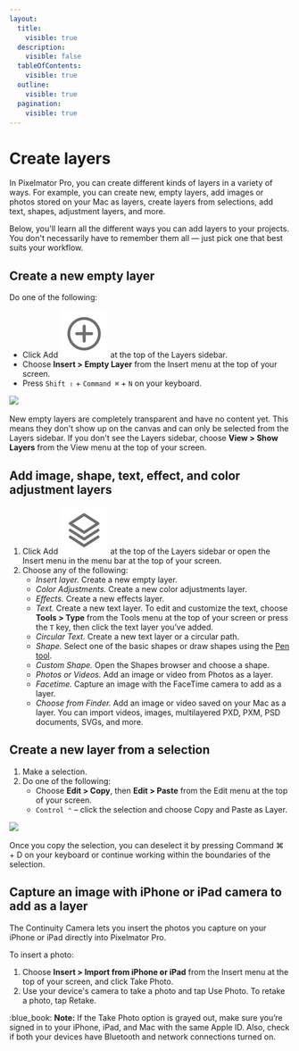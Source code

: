```yaml
---
layout:
  title:
    visible: true
  description:
    visible: false
  tableOfContents:
    visible: true
  outline:
    visible: true
  pagination:
    visible: true
---
```


# Create layers

In Pixelmator Pro, you can create different kinds of layers in a variety of ways. For example, you can create new, empty layers, add images or photos stored on your Mac as layers, create layers from selections, add text, shapes, adjustment layers, and more.

Below, you'll learn all the different ways you can add layers to your projects. You don't necessarily have to remember them all — just pick one that best suits your workflow.

## Create a new empty layer

Do one of the following:

* Click Add <img src="../.gitbook/assets/Add.png" alt="" data-size="line"> at the top of the Layers sidebar.
* Choose **Insert > Empty Layer** from the Insert menu at the top of your screen.
* Press `Shift ⇧` + `Command ⌘` + `N` on your keyboard.

![](../.gitbook/assets/Pixelmator-Pro\_Create-layers.png)

New empty layers are completely transparent and have no content yet. This means they don't show up on the canvas and can only be selected from the Layers sidebar. If you don't see the Layers sidebar, choose **View > Show Layers** from the View menu at the top of your screen.

## Add image, shape, text, effect, and color adjustment layers

1. Click Add <img src="../.gitbook/assets/Layer.png" alt="" data-size="line"> at the top of the Layers sidebar or open the Insert menu in the menu bar at the top of your screen.
2. Choose any of the following:
   * _Insert layer._ Create a new empty layer.
   * _Color Adjustments._ Create a new color adjustments layer.
   * _Effects._ Create a new effects layer.
   * _Text._ Create a new text layer. To edit and customize the text, choose **Tools > Type** from the Tools menu at the top of your screen or press the `T` key, then click the text layer you’ve added.
   * _Circular Text._ Create a new text layer or a circular path.
   * _Shape._ Select one of the basic shapes or draw shapes using the [Pen tool](../draw-shapes-and-vector-graphics/draw-shapes-with-the-pen-tool.md).
   * _Custom Shape._ Open the Shapes browser and choose a shape.
   * _Photos or Videos._ Add an image or video from Photos as a layer.
   * _Facetime._ Capture an image with the FaceTime camera to add as a layer.
   * _Choose from Finder._ Add an image or video saved on your Mac as a layer. You can import videos, images, multilayered PXD, PXM, PSD documents, SVGs, and more.

## Create a new layer from a selection

1. Make a selection.
2. Do one of the following:
   * Choose **Edit > Copy**, then **Edit > Paste** from the Edit menu at the top of your screen.
   * `Control ⌃` – click the selection and choose Copy and Paste as Layer.

![](../.gitbook/assets/Pixelmator-Pro\_Create-a-new-layer-from-a-selection.png)

Once you copy the selection, you can deselect it by pressing Command ⌘ + D on your keyboard or continue working within the boundaries of the selection.

## Capture an image with iPhone or iPad camera to add as a layer

The Continuity Camera lets you insert the photos you capture on your iPhone or iPad directly into Pixelmator Pro.

To insert a photo:

1. Choose **Insert > Import from iPhone or iPad** from the Insert menu at the top of your screen, and click Take Photo.
2. Use your device's camera to take a photo and tap Use Photo. To retake a photo, tap Retake.

:blue\_book: **Note:** If the Take Photo option is grayed out, make sure you’re signed in to your iPhone, iPad, and Mac with the same Apple ID. Also, check if both your devices have Bluetooth and network connections turned on.
